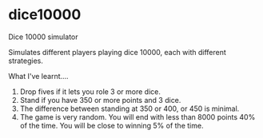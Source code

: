 # dice10000

Dice 10000 simulator

Simulates different players playing dice 10000, each with different strategies.

What I've learnt....

1. Drop fives if it lets you role 3 or more dice.
2. Stand if you have 350 or more points and 3 dice. 
3. The difference between standing at 350 or 400, or 450 is minimal. 
4. The game is very random. You will end with less than 8000 points 40% of the time. You will be close to winning 5% of the time.
